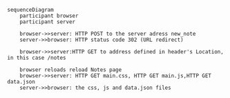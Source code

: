 <script src="https://cdn.jsdelivr.net/npm/mermaid/dist/mermaid.min.js"><script>
<script>mermaid.initialize({startOnLoad:true});</script>

```mermaid
sequenceDiagram
    participant browser
    participant server
    
    browser->>server: HTTP POST to the server adress new_note
    server->>browser: HTTP status code 302 (URL redirect)
    
    browser->>server:HTTP GET to address defined in header's Location, in this case /notes
    
    browser reloads reload Notes page
    browser->>server: HTTP GET main.css, HTTP GET main.js,HTTP GET data.json
    server->>browser: the css, js and data.json files
```